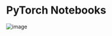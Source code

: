 # PyTorch Notebooks

![image](https://d1.awsstatic.com/product-marketing/Amazon%20Machine%20Learning/PyTorch_Logo_600x400.2560360867c1eb4cba593aebe81840c961b271ce.png)
